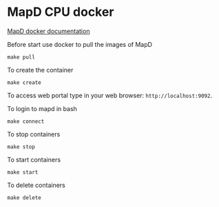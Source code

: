
MapD CPU docker
===============

[MapD docker documentation](https://www.mapd.com/docs/latest/1_0_tutorials.html)


Before start use docker to pull the images of MapD

	make pull

To create the container 

    make create

To access web portal type in your web browser: `http://localhost:9092`. 

To login to mapd in bash

	make connect

To stop containers

	make stop

To start containers

	make start

To delete containers

	make delete


